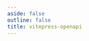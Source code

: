 ```yaml
---
aside: false
outline: false
title: vitepress-openapi
---
```


<script setup lang="ts">
import { useRoute, useData } from 'vitepress'
import spec from '../../docs/public/openapi-plantstore.json'

const route = useRoute()

const { isDark } = useData()
</script>

<OASpec :spec="spec" :isDark="isDark" />
